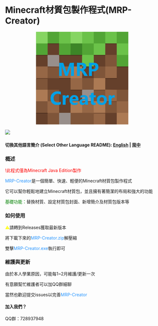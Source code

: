 # Minecraft材質包製作程式(MRP-Creator)

<div align="center">
  <img src="https://raw.githubusercontent.com/xhjt2/MRP-Creator/859f064c84cfe9d82070439385adc28d18e39c1b/img/MRP-Creator-logo.svg" width="60%" alt="MRP-Creator" />
</div>

![](https://img.shields.io/badge/Minecraft-1.20.4-brightgreen.svg?colorB=469C00)

#### 切換其他語言簡介 (Select Other Language README): [English](../README.md) | [简中](README-CN.md)

### 概述
<font color=red>!此程式僅為Minecraft Java Edition製作</font>

<font color=#2895FF>MRP-Creator</font>是一個簡單、快速、輕便的Minecraft材質包製作程式

它可以幫你輕鬆地建立Minecraft材質包，並且擁有著簡潔的布局和強大的功能

<font color=green>基礎功能：</font>替換材質、設定材質包封面、新增簡介及材質包版本等

### 如何使用
<font color=yellow>⚠</font>請轉到Releases獲取最新版本

將下載下來的<font color=#2895FF>MRP-Creator.zip</font>解壓縮

雙擊<font color=#2895FF>MRP-Creator.exe</font>執行即可

### 維護與更新
由於本人學業原因，可能每1~2月維護/更新一次

有意願幫忙維護者可以加QQ群細聊

當然也歡迎提交issues以完善<font color=#2895FF>MRP-Creator</font>

#### 加入我們？
QQ群：728937948